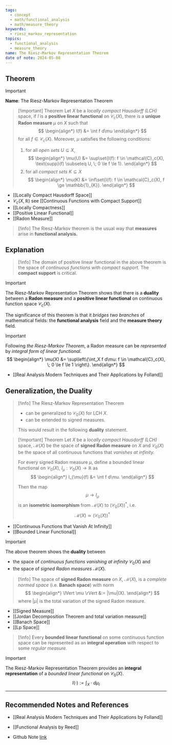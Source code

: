 ```yaml
---
tags:
  - concept
  - math/functional_analysis
  - math/measure_theory
keywords:
  - riesz_markov_representation
topics:
  - functional_analysis
  - measure_theory
name: The Riesz-Markov Representation Theorem
date of note: 2024-05-08
---
```


## Theorem

>[!important]
>**Name**: The Riesz-Markov Representation Theorem


>[!important] Theorem
>Let $X$ be a *locally compact Hausdorff (LCH)* space, if $I$ is a **positive linear functional** on $\mathcal{C}_{c}(X)$,  there is a **unique Radon measure** $\mu$ on $X$ such that
> $$
> \begin{align*}
> I(f) &= \int f d\mu 
> \end{align*}
> $$
>for all $f \in \mathcal{C}_{c}(X)$. Moreover, $\mu$ satisfies the following conditions:
>
> 1. for all *open sets* $U \subseteq X$,
> $$
> \begin{align*}
> \mu(U) &= \sup\set{I(f): f \in \mathcal{C}_c(X), \text{supp}(f) \subseteq U, \; 0 \le f \le 1}. 
> \end{align*} 
> $$
> 2. for all *compact sets* $K \subseteq X$
> $$
> \begin{align*}
> \mu(K) &= \inf\set{I(f): f \in \mathcal{C}_c(X), f \ge \mathbb{1}_{K}}. 
> \end{align*}
> $$

- [[Locally Compact Hausdorff Space]]
- $\mathcal{C}_{c}(X, \mathbb{R})$ see  [[Continuous Functions with Compact Support]]
- [[Locally Compactness]]
- [[Positive Linear Functional]]
- [[Radon Measure]]


>[!info]
>The Riesz-Markov theorem is the usual way that **measures** arise in **functional analysis.**

## Explanation

>[!info]
>The domain of positive linear functional in the above theorem is the space of *continuous functions with compact support.* The **compact support** is critical.


>[!important]
>The Riesz-Markov Representation Theorem shows that there is a **duality** between a **Radon measure** and a **positive linear functional** on continuous function space $\mathcal{C}_{c}(X)$.  
>
>The significance of this theorem is that it *bridges two branches* of mathematical fields: the **functional analysis** field and the **measure theory** field.

>[!important]
>Following *the Riesz-Markov Theorem*, a Radon measure can be *represented* by *integral form of linear functional*.
>$$
> \begin{align*}
> \mu(X) &= \sup\left\{\int_X f d\mu: f \in \mathcal{C}_c(X),  \; 0 \le f \le 1 \right\}.
> \end{align*}
>$$ 

- [[Real Analysis Modern Techniques and Their Applications by Folland]]

## Generalization, the Duality


>[!info]
>The Riesz-Markov Representation Theorem 
>- can be generalized to $\mathcal{C}_{0}(X)$ for LCH $X$. 
>- can be extended to signed measures. 
>  
>This would result in the following **duality** statement. 

>[!important] Theorem
>Let $X$ be a *locally compact Hausdorff (LCH)* space,  $\mathcal{M}(X)$ be the space of **signed Radon measure** on $X$ and $\mathcal{C}_{0}(X)$ be the space of all continuous functions that *vanishes at infinity.* 
>
>For every signed Radon measure $\mu$, define a bounded linear functional on $\mathcal{C}_{0}(X)$, $I_{\mu}: \mathcal{C}_{0}(X) \to \mathbb{R}$ as
> $$
> \begin{align*}
> I_{\mu}(f) &= \int f d\mu. 
> \end{align*}
> $$
>
>Then the map 
>$$
>\mu \rightarrow I_{\mu}
>$$ 
>is an **isometric isomorphism** from $\mathcal{M}(X)$ to $(\mathcal{C}_{0}(X))^{*}$, i.e.
>$$\mathcal{M}(X) \simeq (\mathcal{C}_{0}(X))^{*} $$

- [[Continuous Functions that Vanish At Infinity]]
- [[Bounded Linear Functional]]


>[!important]
>The above theorem shows the **duality** between
>- the space of *continuous functions* *vanishing at infinity*  $\mathcal{C}_{0}(X)$ and 
>- the space of *signed Radon measures* $\mathcal{M}(X)$.


>[!info]
>The space of **signed Radon measure** on $X$, $\mathcal{M}(X)$, is a *complete normed space* (i.e. **Banach space**) with norm
> $$
> \begin{align*}
> \lVert \mu \rVert &:= |\mu|(X).
> \end{align*}
> $$
> where $\lvert \mu \rvert$ is the total variation of the signed Radon measure.

- [[Signed Measure]]
- [[Jordan Decomposition Theorem and total variation measure]]
- [[Banach Space]]
- [[Lp Space]]


>[!info]
>Every **bounded linear functional** on some continuous function space can be represented as an **integral operation** with respect to some *regular measure.*


>[!important]
 >The Riesz-Markov Representation Theorem provides an **integral representation** of a *bounded linear functional* on $\mathcal{C}_{0}(X)$.
 >$$
 >I(\cdot) := \int_{X} \; \cdot \; d\mu_{I}
 >$$






-----------
##  Recommended Notes and References


- [[Real Analysis Modern Techniques and Their Applications by Folland]]
- [[Functional Analysis by Reed]]

- Github Note [link](https://github.com/TianpeiLuke/SelfStudyNotes/tree/master/self-study/probability_and_measure_theory)